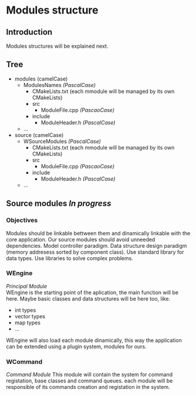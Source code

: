 # Modules structure
## Introduction
Modules structures will be explained next.

## Tree
* modules (camelCase)
    * ModulesNames _(PascalCase)_
        * CMakeLists.txt (each mmodule will be managed by its own CMakeLists)
        * src
            * ModuleFile.cpp _(PascaoCase)_
        * include
            * ModuleHeader.h _(PascalCase)_
    * ...
* source (camelCase)
    * WSourceModules _(PascalCase)_
        * CMakeLists.txt (each mmodule will be managed by its own CMakeLists)
        * src
            * ModuleFile.cpp _(PascaoCase)_
        * include
            * ModuleHeader.h _(PascalCase)_
    * ...

## Source modules _In progress_
### Objectives
Modules should be linkable bettween them and dinamically linkable with the core application.
Our source modules should avoid unneeded dependencies.
Model controller paradigm.
Data structure design paradigm (memory addresess sorted by component class).
Use standard library for data types. 
Use libraries to solve complex problems.

### WEngine
_Principal Module_  
WEngine is the starting point of the aplication, the main function will be here.
Maybe basic classes and data structures will be here too, like.
* int types
* vector types
* map types
* ...

WEngine will also load each module dinamically, this way the application can be extended using a plugin system, 
modules for ours.

### WCommand
_Command Module_
This module will contain the system for command registation, base classes and command queues. 
each module will be responsible of its commands creation and registation in the system.
